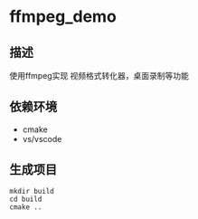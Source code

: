 # ffmpeg_demo

## 描述
使用ffmpeg实现 视频格式转化器，桌面录制等功能
## 依赖环境
- cmake
- vs/vscode

## 生成项目
```
mkdir build
cd build
cmake ..
```
